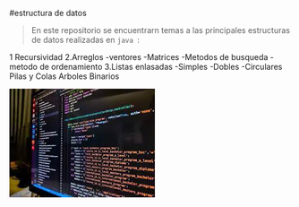 #estructura de datos 

> En este repositorio se encuentrarn temas a las principales estructuras de datos realizadas en `java `:

1 Recursividad
2.Arreglos
    -ventores
    -Matrices 
    -Metodos de busqueda
    -metodo de ordenamiento
3.Listas enlasadas 
    -Simples
    -Dobles
    -Circulares
Pilas y Colas
Arboles Binarios

![Estructura de Datos](./img/imagesed.jpg)


